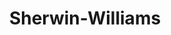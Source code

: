 ---
title: "Sherwin-Williams"
url: /beaverton/sherwin-williams-southwest-tualatin-valley-highway/
shop: paint
---